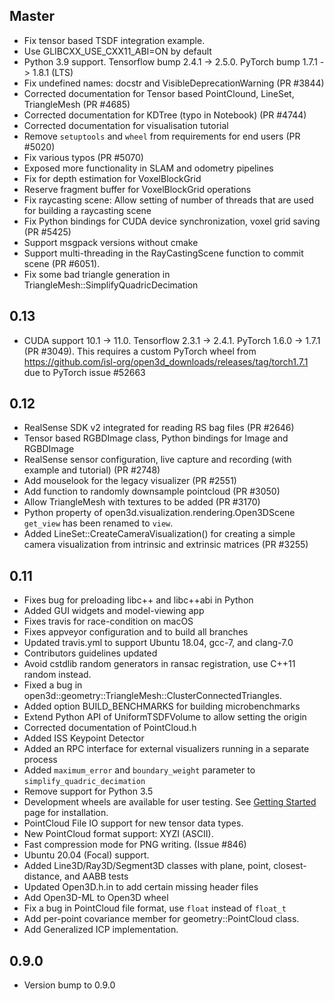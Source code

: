 ## Master

* Fix tensor based TSDF integration example.
* Use GLIBCXX_USE_CXX11_ABI=ON by default
* Python 3.9 support. Tensorflow bump 2.4.1 -> 2.5.0. PyTorch bump 1.7.1 -> 1.8.1 (LTS)
* Fix undefined names: docstr and VisibleDeprecationWarning (PR #3844)
* Corrected documentation for Tensor based PointClound, LineSet, TriangleMesh (PR #4685)
* Corrected documentation for KDTree (typo in Notebook) (PR #4744)
* Corrected documentation for visualisation tutorial
* Remove `setuptools` and `wheel` from requirements for end users (PR #5020)
* Fix various typos (PR #5070)
* Exposed more functionality in SLAM and odometry pipelines
* Fix for depth estimation for VoxelBlockGrid
* Reserve fragment buffer for VoxelBlockGrid operations
* Fix raycasting scene: Allow setting of number of threads that are used for building a raycasting scene
* Fix Python bindings for CUDA device synchronization, voxel grid saving (PR #5425)
* Support msgpack versions without cmake
* Support multi-threading in the RayCastingScene function to commit scene (PR #6051).
* Fix some bad triangle generation in TriangleMesh::SimplifyQuadricDecimation

## 0.13

* CUDA support 10.1 -> 11.0. Tensorflow 2.3.1 -> 2.4.1. PyTorch 1.6.0 -> 1.7.1 (PR #3049). This requires a custom PyTorch wheel from https://github.com/isl-org/open3d_downloads/releases/tag/torch1.7.1 due to PyTorch issue #52663

## 0.12

* RealSense SDK v2 integrated for reading RS bag files (PR #2646)
* Tensor based RGBDImage class, Python bindings for Image and RGBDImage
* RealSense sensor configuration, live capture and recording (with example and tutorial) (PR #2748)
* Add mouselook for the legacy visualizer (PR #2551)
* Add function to randomly downsample pointcloud (PR #3050)
* Allow TriangleMesh with textures to be added (PR #3170)
* Python property of open3d.visualization.rendering.Open3DScene `get_view` has been renamed to `view`.
* Added LineSet::CreateCameraVisualization() for creating a simple camera visualization from intrinsic and extrinsic matrices (PR #3255)

## 0.11

* Fixes bug for preloading libc++ and libc++abi in Python
* Added GUI widgets and model-viewing app
* Fixes travis for race-condition on macOS
* Fixes appveyor configuration and to build all branches
* Updated travis.yml to support Ubuntu 18.04, gcc-7, and clang-7.0
* Contributors guidelines updated
* Avoid cstdlib random generators in ransac registration, use C++11 random instead.
* Fixed a bug in open3d::geometry::TriangleMesh::ClusterConnectedTriangles.
* Added option BUILD_BENCHMARKS for building microbenchmarks
* Extend Python API of UniformTSDFVolume to allow setting the origin
* Corrected documentation of PointCloud.h
* Added ISS Keypoint Detector
* Added an RPC interface for external visualizers running in a separate process
* Added `maximum_error` and `boundary_weight` parameter to `simplify_quadric_decimation`
* Remove support for Python 3.5
* Development wheels are available for user testing. See [Getting Started](http://www.open3d.org/docs/latest/getting_started.html) page for installation.
* PointCloud File IO support for new tensor data types.
* New PointCloud format support: XYZI (ASCII).
* Fast compression mode for PNG writing. (Issue #846)
* Ubuntu 20.04 (Focal) support.
* Added Line3D/Ray3D/Segment3D classes with plane, point, closest-distance, and AABB tests
* Updated Open3D.h.in to add certain missing header files
* Add Open3D-ML to Open3D wheel
* Fix a bug in PointCloud file format, use `float` instead of `float_t`
* Add per-point covariance member for geometry::PointCloud class.
* Add Generalized ICP implementation.

## 0.9.0

* Version bump to 0.9.0
